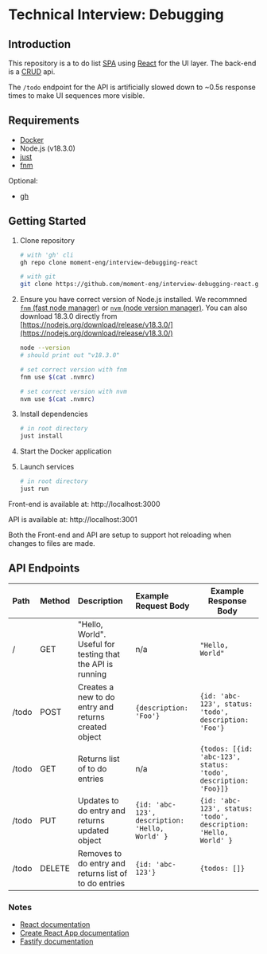 # Technical Interview: Debugging

## Introduction

This repository is a to do list [SPA](https://developer.mozilla.org/en-US/docs/Glossary/SPA) using [React](https://reactjs.org) for the UI layer. The back-end is a [CRUD](https://developer.mozilla.org/en-US/docs/Glossary/CRUD) api.

The `/todo` endpoint for the API is artificially slowed down to ~0.5s response times to make UI sequences more visible.

## Requirements

-   [Docker](https://docs.docker.com/get-docker/)
-   Node.js (v18.3.0)
-   [just](https://github.com/casey/just)
-   [fnm](https://github.com/Schniz/fnm)

Optional:

-   [gh](http://cli.github.com)

## Getting Started

1. Clone repository

    ```sh
    # with 'gh' cli
    gh repo clone moment-eng/interview-debugging-react

    # with git
    git clone https://github.com/moment-eng/interview-debugging-react.git
    ```

1. Ensure you have correct version of Node.js installed. We recommned [`fnm` (fast node manager)](https://github.com/Schniz/fnm) or [`nvm` (node version manager)](https://github.com/nvm-sh/nvm). You can also download 18.3.0 directly from [https://nodejs.org/download/release/v18.3.0/](https://nodejs.org/download/release/v18.3.0/)

    ```sh
    node --version
    # should print out "v18.3.0"

    # set correct version with fnm
    fnm use $(cat .nvmrc)

    # set correct version with nvm
    nvm use $(cat .nvmrc)
    ```

1. Install dependencies

    ```sh
    # in root directory
    just install
    ```

1. Start the Docker application

1. Launch services

    ```sh
    # in root directory
    just run
    ```

Front-end is available at: http://localhost:3000

API is available at: http://localhost:3001

Both the Front-end and API are setup to support hot reloading when changes to files are made.

## API Endpoints

| Path  | Method | Description                                                | Example Request Body                            | Example Response Body                                            |
| :---- | :----- | :--------------------------------------------------------- | :---------------------------------------------- | ---------------------------------------------------------------- |
| /     | GET    | "Hello, World". Useful for testing that the API is running | n/a                                             | `"Hello, World"`                                                 |
| /todo | POST   | Creates a new to do entry and returns created object       | `{description: 'Foo'}`                          | `{id: 'abc-123', status: 'todo', description: 'Foo'}`            |
| /todo | GET    | Returns list of to do entries                              | n/a                                             | `{todos: [{id: 'abc-123', status: 'todo', description: 'Foo}]}`  |
| /todo | PUT    | Updates to do entry and returns updated object             | `{id: 'abc-123', description: 'Hello, World' }` | `{id: 'abc-123', status: 'todo', description: 'Hello, World' } ` |
| /todo | DELETE | Removes to do entry and returns list of to do entries      | `{id: 'abc-123'}`                               | `{todos: []}`                                                    |

### Notes

-   [React documentation](https://reactjs.org/)
-   [Create React App documentation](https://facebook.github.io/create-react-app/docs/getting-started)
-   [Fastify documentation](https://www.fastify.io/docs/)
